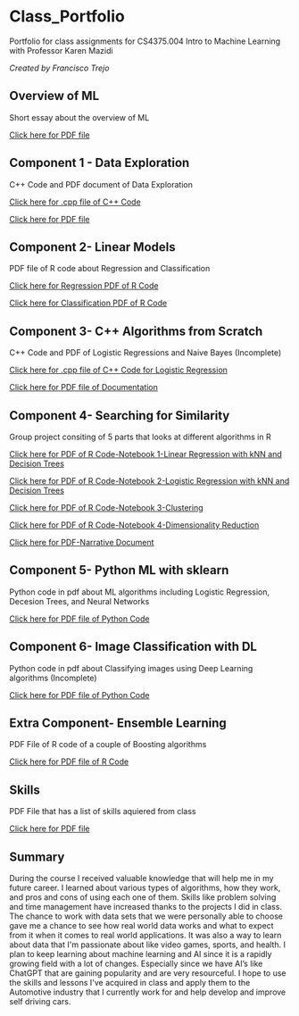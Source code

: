 # Class_Portfolio
Portfolio for class assignments for CS4375.004 Intro to Machine Learning with Professor Karen Mazidi

*Created by Francisco Trejo*

## Overview of ML
Short essay about the overview of ML

[Click here for PDF file](ftrejo_CS4375.004_overview_of_ml.pdf)

## Component 1 - Data Exploration 
C++ Code and PDF document of Data Exploration

[Click here for .cpp file of C++ Code](ftrejo_comp1_dataexploration.cpp)

[Click here for PDF file](ftrejo_CS4375.004_PortfolioComponent1_Data_Exploration.pdf)

## Component 2- Linear Models
PDF file of R code about Regression and Classification

[Click here for Regression PDF of R Code](Regression.pdf)

[Click here for Classification PDF of R Code](Classification.pdf)

## Component 3- C++ Algorithms from Scratch
C++ Code and PDF of Logistic Regressions and Naive Bayes (Incomplete)

[Click here for .cpp file of C++ Code for Logistic Regression](LogisticRegression.cpp)

[Click here for PDF file of Documentation](ftrejo_CS4375.004_PortfolioComponent3_MLScratch.pdf)

## Component 4- Searching for Similarity
Group project consiting of 5 parts that looks at different algorithms in R

[Click here for PDF of R Code-Notebook 1-Linear Regression with kNN and Decision Trees ](Notebook-1.pdf)

[Click here for PDF of R Code-Notebook 2-Logistic Regression with kNN and Decision Trees ](notebook-2-classification.pdf)

[Click here for PDF of R Code-Notebook 3-Clustering ](SimilarityAndEnsembleClustering.pdf)

[Click here for PDF of R Code-Notebook 4-Dimensionality Reduction ](Notebook-4-Dimensionality-Reduction.pdf)

[Click here for PDF-Narrative Document ](SearchingforSimilarity.pdf)

## Component 5- Python ML with sklearn
Python code in pdf about ML algorithms including Logistic Regression, Decesion Trees, and Neural Networks

[Click here for PDF file of Python Code](sklearnml.pdf)

## Component 6- Image Classification with DL
Python code in pdf about Classifying images using Deep Learning algorithms (Incomplete)

[Click here for PDF file of Python Code]()

## Extra Component- Ensemble Learning 
PDF File of R code of a couple of Boosting algorithms

[Click here for PDF file of R Code](ensemblemethods.pdf)

## Skills
PDF File that has a list of skills aquiered from class

[Click here for PDF file](Skills.pdf)

## Summary
During the course I received valuable knowledge that will help me in my future career. I learned about various types of algorithms, how they work, and pros and cons of using each one of them. Skills like problem solving and time management have increased thanks to the projects I did in class. The chance to work with data sets that we were personally able to choose gave me a chance to see how real world data works and what to expect from it when it comes to real world applications. It was also a way to learn about data that I'm passionate about like video games, sports, and health. I plan to keep learning about machine learning and AI since it is a rapidly growing field with a lot of changes. Especially since we have AI’s like ChatGPT that are gaining popularity and are very resourceful. I hope to use the skills and lessons I've acquired in class and apply them to the Automotive industry that I currently work for and help develop and improve self driving cars. 












